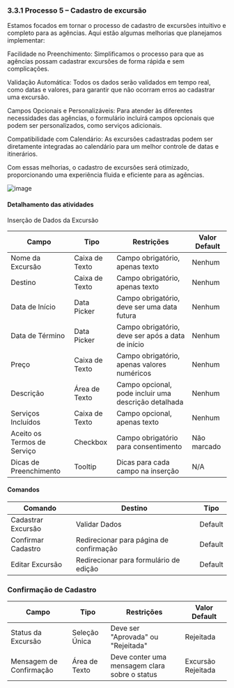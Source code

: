 ### 3.3.1 Processo 5 – Cadastro de excursão

Estamos focados em tornar o processo de cadastro de excursões intuitivo e completo para as agências. Aqui estão algumas melhorias que planejamos implementar:

Facilidade no Preenchimento: Simplificamos o processo para que as agências possam cadastrar excursões de forma rápida e sem complicações.

Validação Automática: Todos os dados serão validados em tempo real, como datas e valores, para garantir que não ocorram erros ao cadastrar uma excursão.

Campos Opcionais e Personalizáveis: Para atender às diferentes necessidades das agências, o formulário incluirá campos opcionais que podem ser personalizados, como serviços adicionais.

Compatibilidade com Calendário: As excursões cadastradas podem ser diretamente integradas ao calendário para um melhor controle de datas e itinerários.

Com essas melhorias, o cadastro de excursões será otimizado, proporcionando uma experiência fluida e eficiente para as agências.

![image](https://github.com/user-attachments/assets/cafce33a-746d-451c-bb88-a86305579790)



#### Detalhamento das atividades

Inserção de Dados da Excursão

| Campo                     | Tipo            | Restrições                                            | Valor Default   |
|---------------------------|-----------------|------------------------------------------------------|------------------|
| Nome da Excursão           | Caixa de Texto  | Campo obrigatório, apenas texto                      | Nenhum           |
| Destino                    | Caixa de Texto  | Campo obrigatório, apenas texto                      | Nenhum           |
| Data de Início             | Data Picker     | Campo obrigatório, deve ser uma data futura          | Nenhum           |
| Data de Término            | Data Picker     | Campo obrigatório, deve ser após a data de início    | Nenhum           |
| Preço                      | Caixa de Texto  | Campo obrigatório, apenas valores numéricos          | Nenhum           |
| Descrição                  | Área de Texto   | Campo opcional, pode incluir uma descrição detalhada | Nenhum           |
| Serviços Incluídos         | Caixa de Texto  | Campo opcional, apenas texto                         | Nenhum           |
| Aceito os Termos de Serviço | Checkbox       | Campo obrigatório para consentimento                 | Não marcado      |
| Dicas de Preenchimento     | Tooltip         | Dicas para cada campo na inserção                    | N/A              |

#### Comandos

| Comando                   | Destino                                  | Tipo     |
|---------------------------|------------------------------------------|----------|
| Cadastrar Excursão         | Validar Dados                            | Default  |
| Confirmar Cadastro         | Redirecionar para página de confirmação  | Default  |
| Editar Excursão            | Redirecionar para formulário de edição   | Default  |

### Confirmação de Cadastro

| **Campo**             | **Tipo**         | **Restrições**                                    | **Valor Default** |
|-----------------------|------------------|--------------------------------------------------|-------------------|
| Status da Excursão    | Seleção Única    | Deve ser "Aprovada" ou "Rejeitada"                | Rejeitada         |
| Mensagem de Confirmação | Área de Texto  | Deve conter uma mensagem clara sobre o status     | Excursão Rejeitada|
